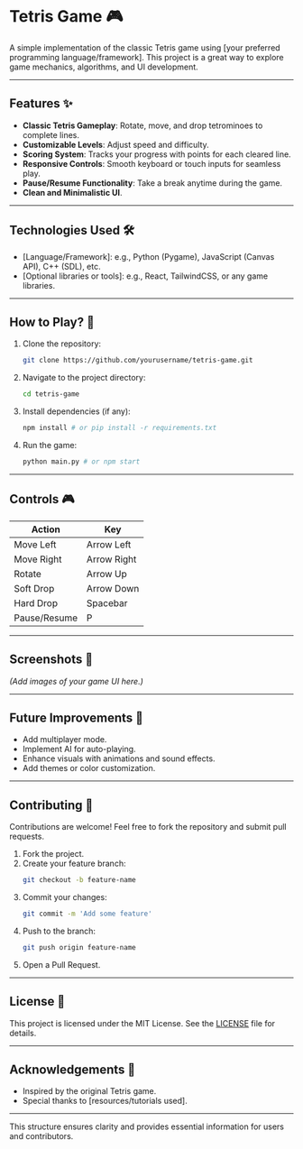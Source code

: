 # Tetris Game 🎮

A simple implementation of the classic Tetris game using [your preferred programming language/framework]. This project is a great way to explore game mechanics, algorithms, and UI development.

---

## Features ✨

- **Classic Tetris Gameplay**: Rotate, move, and drop tetrominoes to complete lines.
- **Customizable Levels**: Adjust speed and difficulty.
- **Scoring System**: Tracks your progress with points for each cleared line.
- **Responsive Controls**: Smooth keyboard or touch inputs for seamless play.
- **Pause/Resume Functionality**: Take a break anytime during the game.
- **Clean and Minimalistic UI**.

---

## Technologies Used 🛠️

- [Language/Framework]: e.g., Python (Pygame), JavaScript (Canvas API), C++ (SDL), etc.
- [Optional libraries or tools]: e.g., React, TailwindCSS, or any game libraries.

---

## How to Play? 🎲

1. Clone the repository:
   ```bash
   git clone https://github.com/yourusername/tetris-game.git
   ```
2. Navigate to the project directory:
   ```bash
   cd tetris-game
   ```
3. Install dependencies (if any):
   ```bash
   npm install # or pip install -r requirements.txt
   ```
4. Run the game:
   ```bash
   python main.py # or npm start
   ```

---

## Controls 🎮

| Action          | Key                 |
|------------------|---------------------|
| Move Left       | Arrow Left          |
| Move Right      | Arrow Right         |
| Rotate          | Arrow Up            |
| Soft Drop       | Arrow Down          |
| Hard Drop       | Spacebar            |
| Pause/Resume    | P                   |

---

## Screenshots 📸

*(Add images of your game UI here.)*

---

## Future Improvements 🚀

- Add multiplayer mode.
- Implement AI for auto-playing.
- Enhance visuals with animations and sound effects.
- Add themes or color customization.

---

## Contributing 🤝

Contributions are welcome! Feel free to fork the repository and submit pull requests. 

1. Fork the project.
2. Create your feature branch:
   ```bash
   git checkout -b feature-name
   ```
3. Commit your changes:
   ```bash
   git commit -m 'Add some feature'
   ```
4. Push to the branch:
   ```bash
   git push origin feature-name
   ```
5. Open a Pull Request.

---

## License 📄

This project is licensed under the MIT License. See the [LICENSE](LICENSE) file for details.

---

## Acknowledgements 🙌

- Inspired by the original Tetris game.
- Special thanks to [resources/tutorials used].

---

This structure ensures clarity and provides essential information for users and contributors.
